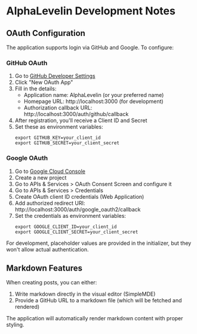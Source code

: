 # AlphaLevelin Development Notes

## OAuth Configuration

The application supports login via GitHub and Google. To configure:

### GitHub OAuth

1. Go to [GitHub Developer Settings](https://github.com/settings/developers)
2. Click "New OAuth App"
3. Fill in the details:
   - Application name: AlphaLevelin (or your preferred name)
   - Homepage URL: http://localhost:3000 (for development)
   - Authorization callback URL: http://localhost:3000/auth/github/callback
4. After registration, you'll receive a Client ID and Secret
5. Set these as environment variables:
   ```
   export GITHUB_KEY=your_client_id
   export GITHUB_SECRET=your_client_secret
   ```

### Google OAuth

1. Go to [Google Cloud Console](https://console.cloud.google.com/)
2. Create a new project
3. Go to APIs & Services > OAuth Consent Screen and configure it
4. Go to APIs & Services > Credentials
5. Create OAuth client ID credentials (Web Application)
6. Add authorized redirect URI: http://localhost:3000/auth/google_oauth2/callback
7. Set the credentials as environment variables:
   ```
   export GOOGLE_CLIENT_ID=your_client_id
   export GOOGLE_CLIENT_SECRET=your_client_secret
   ```

For development, placeholder values are provided in the initializer, but they won't allow actual authentication.

## Markdown Features

When creating posts, you can either:
1. Write markdown directly in the visual editor (SimpleMDE)
2. Provide a GitHub URL to a markdown file (which will be fetched and rendered)

The application will automatically render markdown content with proper styling.